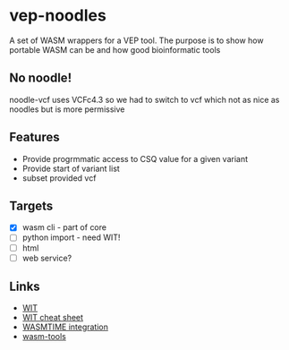 # vep-noodles
A set of WASM wrappers for a VEP tool. The purpose is to show how portable WASM can be and how good bioinformatic tools

## No noodle!

noodle-vcf uses VCFc4.3 so we had to switch to vcf which not as nice as noodles but is more permissive

## Features

- Provide progrmmatic access to CSQ value for a given variant 
- Provide start of variant list
- subset provided vcf

## Targets

- [x] wasm cli - part of core
- [ ] python import - need WIT!
- [ ] html
- [ ] web service?

## Links 

- [WIT](https://component-model.bytecodealliance.org/introduction.html)
- [WIT cheat sheet](https://cosmonic.com/blog/engineering/wit-cheat-sheet)
- [WASMTIME integration](https://docs.rs/wasmtime/latest/wasmtime/index.html)
- [wasm-tools](https://github.com/bytecodealliance/wasm-tools)
